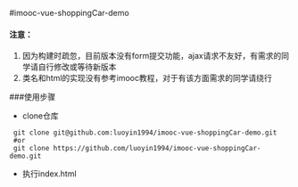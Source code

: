 #imooc-vue-shoppingCar-demo

#### 注意：
1. 因为构建时疏忽，目前版本没有form提交功能，ajax请求不友好，有需求的同学请自行修改或等待新版本
2. 类名和html的实现没有参考imooc教程，对于有该方面需求的同学请绕行

###使用步骤
* clone仓库
```git
 git clone git@github.com:luoyin1994/imooc-vue-shoppingCar-demo.git
 #or
 git clone https://github.com/luoyin1994/imooc-vue-shoppingCar-demo.git
```
* 执行index.html



 
 
 
 
 
 
 
 
 
 
 
 
 
 
 
 
 
 
 
 
 
 
 
